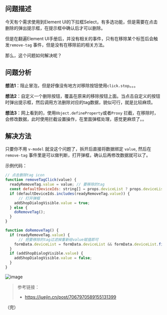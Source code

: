 ## 问题描述

今天有个需求使用到Element UI的下拉框Select，有多选功能，但是需要在点击删除的弹出提示框，在提示框中确认后才可以删除。

但是在翻遍Element UI手册后，并没有相关的事件，只有在移除某个标签后会触发`remove-tag` 事件，但是没有在移除前的相关方法。

那么，这个问题如何解决呢？



## 问题分析

**想法1**：阻止冒泡，但是好像没有地方对移除按钮使用`click.stop`。。。

**想法2**：自定义一个删除按钮，覆盖在原来的移除按钮上面。当点击自定义的按钮时弹出提示框，然后调用方法删除对应的tag数据，貌似可行，就是比较麻烦。

**想法3**：网上看到的，使用`Object.defineProperty`或者`Proxy` 拦截，在移除时，会修改数据，此时使用拦截设置操作，在里面弹框处理，感觉更麻烦了。。



## 解决方法

只要你不用 `v-model` 就没这个问题了，拆开后直接将数据绑定 `value`, 然后在 `remove-tag` 事件里是可以做判断，打开弹框，确认后再修改数据就可以了。

示例代码：

```js
// 点击删除tag icon
function removeTagClick(value) {
  readyRemoveTag.value = value; // 要移除的tag
  const defaultDeviceIds: string[] = props.deviceList ? props.deviceList.map(item => item.deviceId) : [];
  if (defaultDeviceIds.includes(readyRemoveTag.value)) {
      // 打开弹框
    addShopDialogVisible.value = true;
  } else {
    doRemoveTag();
  }
}

function doRemoveTag() {
  if (readyRemoveTag.value) {
      // 把要移除的tag过滤掉重新给value赋值即可
    formData.deviceList = formData.deviceList && formData.deviceList.filter(item => item !== readyRemoveTag.value);
  }
  if (addShopDialogVisible.value) {
    addShopDialogVisible.value = false;
  }
}
```
![image](https://user-images.githubusercontent.com/23518990/174584798-90db2d7f-5d70-43a7-b38e-1213273ae307.png)


> 参考链接：
> - https://juejin.cn/post/7067970589155131399


（完）

